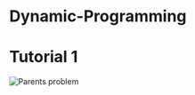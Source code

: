 # Dynamic-Programming
# Tutorial 1
![Parents problem](pictures/Parents-problem?raw=true "Parents problem")